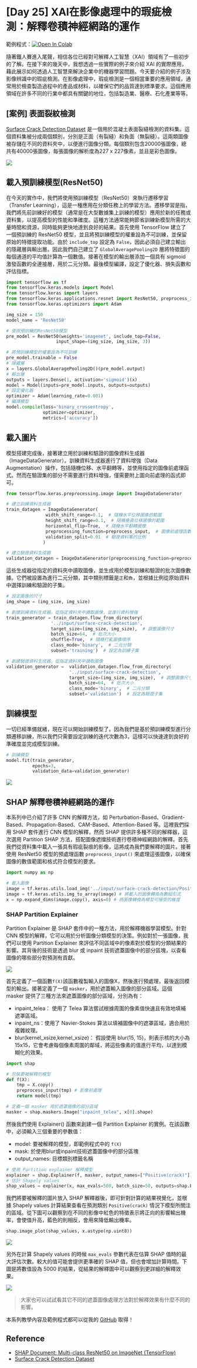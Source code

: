 # [Day 25] XAI在影像處理中的瑕疵檢測：解釋卷積神經網路的運作
範例程式：[![Open In Colab](https://colab.research.google.com/assets/colab-badge.svg)](https://www.kaggle.com/code/andy6804tw/day-25-xai)

隨著鐵人賽進入尾聲，相信各位已經對可解釋人工智慧（XAI）領域有了一些初步的了解。在接下來的幾天中，我想透過一些實際的例子來介紹 XAI 的實際應用，藉此展示如何透過人工智慧來解決企業中的機器學習問題。今天要介紹的例子涉及影像辨識中的瑕疵檢測。在影像處理中，瑕疵檢測是一個相當重要的應用領域，通常用於檢查製造過程中的產品或材料，以確保它們的品質達到標準要求。這個應用領域在許多不同的行業中都具有關鍵的地位，包括製造業、醫療、石化產業等等。

## [案例] 表面裂紋檢測
[Surface Crack Detection Dataset](https://www.kaggle.com/datasets/arunrk7/surface-crack-detection?select=Positive) 是一個用於混凝土表面裂縫檢測的資料集。這個資料集被分成兩個類別，分別是正面（有裂縫）和負面（無裂縫）。這兩類圖像被存儲在不同的資料夾中，以便進行圖像分類。每個類別包含20000張圖像，總共有40000張圖像，每張圖像的解析度為227 x 227像素，並且是彩色圖像。

![](./image/img25-1.png)

## 載入預訓練模型(ResNet50)
在今天的實作中，我們將使用預訓練模型（ResNet50）來執行遷移學習（Transfer Learning），這是一種應用在分類任務上的學習方法。遷移學習是指，我們將先前訓練好的模型（通常是在大型數據集上訓練的模型）應用於新的任務或資料集，以提高模型的性能和準確度。這種方法通常能夠節省訓練新模型所需的大量時間和資源，同時能夠更快地達到良好的結果。首先使用 TensorFlow 建立了一個預訓練的 ResNet50 模型，並且將預訓練模型的權重設為不可訓練，並保留原始的特徵提取功能。由於 `include_top` 設定為 `False`，因此必須自己建立輸出的隱藏層與輸出層。因此我們自己建立了 `GlobalAveragePooling2D` 層將特徵圖的每個通道的平均值計算為一個數值。接著在模型的輸出層添加一個具有 sigmoid 激發函數的全連接層，用於二元分類。最後模型編譯，設定了優化器、損失函數和評估指標。

```py
import tensorflow as tf
from tensorflow.keras.models import Model
from tensorflow.keras import layers
from tensorflow.keras.applications.resnet import ResNet50, preprocess_input
from tensorflow.keras.optimizers import Adam

img_size = 150
model_name = 'ResNet50'

# 使用預訓練的ResNet50模型
pre_model = ResNet50(weights='imagenet', include_top=False,
                   input_shape=(img_size, img_size, 3))

# 將預訓練模型的權重設為不可訓練
pre_model.trainable = False
# 隱藏層
x = layers.GlobalAveragePooling2D()(pre_model.output)
# 輸出層
outputs = layers.Dense(1, activation='sigmoid')(x)
model = Model(inputs=pre_model.inputs, outputs=outputs)
# 設定優化器
optimizer = Adam(learning_rate=0.001)
# 編譯模型
model.compile(loss='binary_crossentropy',
              optimizer=optimizer,
              metrics=['accuracy'])
```

## 載入圖片
模型搭建完成後，接著建立用於訓練和驗證的圖像資料生成器（ImageDataGenerator）。訓練資料生成器進行了資料增強（Data Augmentation）操作，包括隨機位移、水平翻轉等，並使用指定的圖像前處理函式。然而在驗證集的部分不需要進行資料增強，僅需要附上圖向前處理的函式即可。

```py
from tensorflow.keras.preprocessing.image import ImageDataGenerator

# 建立訓練資料生成器
train_datagen = ImageDataGenerator(
               width_shift_range=0.1,  # 隨機水平位移圖像的範圍
               height_shift_range=0.1,  # 隨機垂直位移圖像的範圍
               horizontal_flip=True,  # 隨機水平翻轉圖像
               preprocessing_function=preprocess_input,  # 圖像前處理函數
               validation_split=0.01  # 驗證資料集的比例
              )

# 建立驗證資料生成器
validation_datagen = ImageDataGenerator(preprocessing_function=preprocess_input, validation_split=0.01)
```

這些生成器從指定的資料夾中讀取圖像，並生成用於模型訓練和驗證的批次圖像數據。它們被設置為進行二元分類，其中類別標籤是`正`和`負`，並根據比例從原始資料中選擇訓練和驗證的子集。

```py
# 設定圖像的尺寸
img_shape = (img_size, img_size)

# 創建訓練資料生成器，從指定資料夾中讀取圖像，並進行資料增強
train_generator = train_datagen.flow_from_directory(
                 '../input/surface-crack-detection',
                 target_size=(img_size, img_size),  # 調整圖像尺寸
                 batch_size=64,  # 批次大小
                 shuffle=True,  # 隨機打亂圖像順序
                 class_mode='binary',  # 二元分類
                 subset='training')  # 設定為訓練子集

# 創建驗證資料生成器，從指定資料夾中讀取圖像
validation_generator =  validation_datagen.flow_from_directory(
                        '../input/surface-crack-detection',
                        target_size=(img_size, img_size),  # 調整圖像尺寸
                        batch_size=64,  # 批次大小
                        class_mode='binary',  # 二元分類
                        subset='validation')  # 設定為驗證子集
```

## 訓練模型
一切已經準備就緒，現在可以開始訓練模型了。因為我們是基於預訓練模型進行分類遷移訓練，所以我們只需要設定訓練的迭代次數為3，這樣可以快速達到良好的準確度並完成模型訓練。

```py
# 訓練模型
model.fit(train_generator,
          epochs=3,
          validation_data=validation_generator)
```

![](./image/img25-2.png)

## SHAP 解釋卷積神經網路的運作
本系列中已介紹了許多 CNN 的解釋方法，如 Perturbation-Based、Gradient-Based、Propagation-Based、CAM-Based、Attention-Based 等。這裡我們採用 SHAP 套件進行 CNN 模型的解釋，然而 SHAP 提供許多種不同的解釋器，這次選用 Partition SHAP 方法，搭配圖像遮擋技術進行卷積神經網路的解釋。首先我們從資料集中載入一張具有瑕疵裂痕的影像，這將成為我們要解釋的圖片。接著使用 ResNet50 模型的預處理函數 `preprocess_input()` 來處理這張圖像，以確保圖像的數值範圍和格式符合模型的要求。

```py
import numpy as np

# 載入圖像
image = tf.keras.utils.load_img('../input/surface-crack-detection/Positive/00001.jpg', target_size=(img_size, img_size))
image = tf.keras.utils.img_to_array(image) # 將載入的圖像轉換為數組形式
x = np.expand_dims(image.copy(), axis=0) # 將圖像轉換為模型可接受的維度
```

### SHAP Partition Explainer
Partition Explainer 是 SHAP 套件中的一種方法，用於解釋機器學習模型。針對 CNN 模型的解釋，它可以用於分析圖像分類模型的決策。例如對於一張圖像，我們可以使用 Partition Explainer 來評估不同區域中的像素對於模型的分類結果的影響。其背後的技術是透過 blur 或 inpaint 技術遮蓋圖像中的部分區塊，以查看圖像的哪些部分對預測有貢獻。

![](./image/img25-3.png)

首先定義了一個函數`f(X)`該函數複製輸入的圖像X，然後進行預處理，最後返回模型的輸出。接著定義了一個 `masker`，用於遮蓋輸入圖像的部分區域。這個 masker 提供了三種方法來遮蓋圖像的部分區域，分別為有：

- inpaint_telea： 使用了 Telea 算法嘗試根據周圍的像素值快速且有效地填補遮罩區域。
- inpaint_ns：使用了 Navier-Stokes 算法以填補圖像中的遮罩區域，適合用於複雜紋理。
- blur(kernel_xsize,kernel_xsize)： 假設使用 blur(15, 15)，則表示核的大小為15x15，它會考慮每個像素周圍的鄰域，將這些像素的值進行平均，以達到模糊化的效果。

```py
import shap

# 包裝要被解釋的模型
def f(X):
    tmp = X.copy()
    preprocess_input(tmp) # 影像前處理
    return model(tmp)

# 定義一個 masker 用於遮罩圖像的部分區域
masker = shap.maskers.Image("inpaint_telea", x[0].shape)
```


然後我們使用 Explainer() 函數來創建一個 Partition Explainer 的實例。在該函數中，必須輸入三個重要的參數值：

- model: 要被解釋的模型，即範例程式中的 `f(X)`
- mask: 於使用blur或inpaint技術遮蓋圖像中的部分區塊
- output_names: 目標類別標籤名稱

```py
# 使用 Partition explainer 解釋模型
explainer = shap.Explainer(f, masker, output_names=["Positive(crack)"])
# 估計 Shapely values
shap_values = explainer(x, max_evals=500, batch_size=50, outputs=shap.Explanation.argsort.flip[:1])
```

我們將要被解釋的圖片放入 SHAP 解釋器後，即可針對計算的結果視覺化，並根據 Shapely values 計算結果查看在預測類別 `Positive(crack)` 情況下模型所關注的區域。從下圖可以觀察到在不同的影像中紅色的特徵表示將正向的影響輸出機率，會使值升高，藍色的則相反，會用來降低輸出機率。

```py
shap.image_plot(shap_values, x.astype(np.uint8))
```

![](./image/img25-4.png)

另外在計算 Shapely values 的時候 `max_evals` 參數代表在估算 SHAP 值時的最大評估次數。較大的值可能會提供更準確的 SHAP 值，但也會增加計算時間。下圖是將數值設為 5000 的結果，從結果的解釋圖中可以觀察到更詳細的解釋效果。

![](./image/img25-5.png)

> 大家也可以試試看其它不同的遮蓋圖像處理方法對於解釋效果有什麼不同的影響。

本系列教學內容及範例程式都可以從我的 [GitHub](https://github.com/andy6804tw/crazyai-xai) 取得！

## Reference
- [SHAP Document: Multi-class ResNet50 on ImageNet (TensorFlow)](https://shap.readthedocs.io/en/latest/example_notebooks/api_examples/plots/image.html)
- [Surface Crack Detection Dataset](https://www.kaggle.com/datasets/arunrk7/surface-crack-detection?select=Positive)